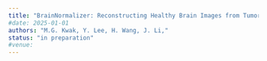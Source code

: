 ```yaml
---
title: "BrainNormalizer: Reconstructing Healthy Brain Images from Tumor MRIs using Masked ControlNet with Edge Conditioning"
#date: 2025-01-01
authors: "M.G. Kwak, Y. Lee, H. Wang, J. Li,"
status: "in preparation"
#venue:
---
```


